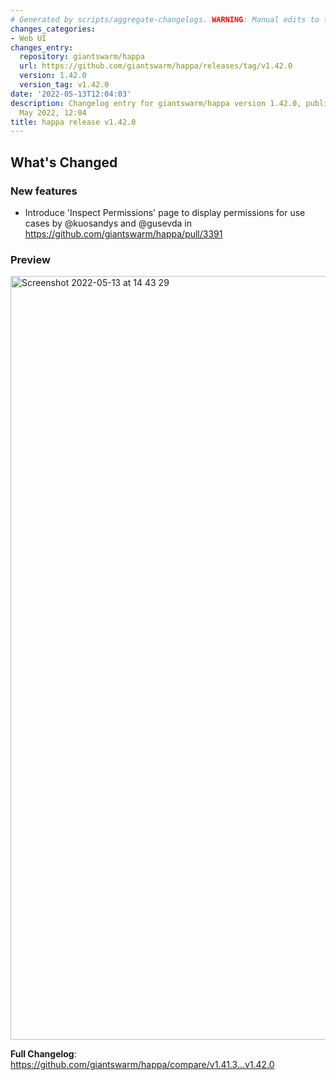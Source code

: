 ```yaml
---
# Generated by scripts/aggregate-changelogs. WARNING: Manual edits to this files will be overwritten.
changes_categories:
- Web UI
changes_entry:
  repository: giantswarm/happa
  url: https://github.com/giantswarm/happa/releases/tag/v1.42.0
  version: 1.42.0
  version_tag: v1.42.0
date: '2022-05-13T12:04:03'
description: Changelog entry for giantswarm/happa version 1.42.0, published on 13
  May 2022, 12:04
title: happa release v1.42.0
---
```


<!-- Release notes generated using configuration in .github/release.yml at main -->

## What's Changed
### New features
* Introduce 'Inspect Permissions' page to display permissions for use cases by @kuosandys and @gusevda in https://github.com/giantswarm/happa/pull/3391

### Preview
<img width="1222" alt="Screenshot 2022-05-13 at 14 43 29" src="https://user-images.githubusercontent.com/445309/168276539-07d568e4-1351-47af-9002-feba08f2b968.png">

**Full Changelog**: https://github.com/giantswarm/happa/compare/v1.41.3...v1.42.0
